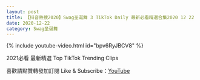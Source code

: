 ```yaml
---
layout: post
title: 【抖音熱搜2020】Swag圣诞舞 3 TikTok Daily 最新必看精選合集2020 12 22
date: 2020-12-22
category: Swag圣诞舞
---
```


{% include youtube-video.html id="bpv6RyJBCV8" %}

2021必看 最新精選 Top TikTok Trending Clips

喜歡請點贊轉發加訂閱 Like & Subscribe：[YouTube](https://www.youtube.com/channel/UCAoR7VcanIPd04uEq_GIylA/videos)

